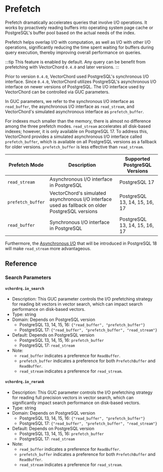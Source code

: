 # Prefetch <badge type="tip" text="since v0.4.0" />

Prefetch dramatically accelerates queries that involve I/O operations. It works by proactively reading buffers into operating system page cache or PostgreSQL's buffer pool based on the actual needs of the index.

Prefetch helps overlap I/O with computation, as well as I/O with other I/O operations, significantly reducing the time spent waiting for buffers during query execution, thereby improving overall performance on queries.

:::tip
This feature is enabled by default. Any query can be benefit from prefetching with VectorChord `0.4.0` and later versions.
:::

Prior to version `0.4.0`, VectorChord used PostgreSQL's synchronous I/O interface. Since `0.4.0`, VectorChord utilizes PostgreSQL's asynchronous I/O interface on newer versions of PostgreSQL. The I/O interface used by VectorChord can be controlled via GUC parameters.

In GUC parameters, we refer to the synchronous I/O interface as `read_buffer`, the asynchronous I/O interface as `read_stream`, and VectorChord's simulated asynchronous interface as `prefetch_buffer`.

For indexes much smaller than the memory, there is almost no difference among the three prefetch modes. `read_stream` accelerates all disk-based indexes; however, it is only available on PostgreSQL 17. To address this, VectorChord provides a simulated asynchronous I/O interface called `prefetch_buffer`, which is available on all PostgreSQL versions as a fallback for older versions. `prefetch_buffer` is less effective than `read_stream`.

| Prefetch Mode     | Description                                                                                      | Supported PostgreSQL Versions |
| ----------------- | ------------------------------------------------------------------------------------------------ | ----------------------------- |
| `read_stream`     | Asynchronous I/O interface in PostgreSQL                                                         | PostgreSQL 17                 |
| `prefetch_buffer` | VectorChord's simulated asynchronous I/O interface used as fallback on older PostgreSQL versions | PostgreSQL 13, 14, 15, 16, 17 |
| `read_buffer`     | Synchronous I/O interface in PostgreSQL                                                          | PostgreSQL 13, 14, 15, 16, 17 |

Furthermore, the [Asynchronous I/O](https://pganalyze.com/blog/postgres-18-async-io) that will be introduced in PostgreSQL 18 will make `read_stream` more advantageous.

## Reference

### Search Parameters

#### `vchordrq.io_search` <badge type="tip" text="since v0.4.0" />

- Description: This GUC parameter controls the I/O prefetching strategy for reading bit vectors in vector search, which can impact search performance on disk-based vectors.
- Type: string
- Domain: Depends on PostgreSQL version
    - PostgreSQL 13, 14, 15, 16: `{"read_buffer", "prefetch_buffer"}`
    - PostgreSQL 17: `{"read_buffer", "prefetch_buffer", "read_stream"}`
- Default: Depends on PostgreSQL version
    - PostgreSQL 13, 14, 15, 16: `prefetch_buffer`
    - PostgreSQL 17: `read_stream`
- Note:
    - `read_buffer` indicates a preference for `ReadBuffer`.
    - `prefetch_buffer` indicates a preference for both `PrefetchBuffer` and `ReadBuffer`.
    - `read_stream` indicates a preference for `read_stream`.

#### `vchordrq.io_rerank` <badge type="tip" text="since v0.4.0" />

- Description: This GUC parameter controls the I/O prefetching strategy for reading full precision vectors in vector search, which can significantly impact search performance on disk-based vectors.
- Type: string
- Domain: Depends on PostgreSQL version
    - PostgreSQL 13, 14, 15, 16: `{"read_buffer", "prefetch_buffer"}`
    - PostgreSQL 17: `{"read_buffer", "prefetch_buffer", "read_stream"}`
- Default: Depends on PostgreSQL version
    - PostgreSQL 13, 14, 15, 16: `prefetch_buffer`
    - PostgreSQL 17: `read_stream`
- Note:
    - `read_buffer` indicates a preference for `ReadBuffer`.
    - `prefetch_buffer` indicates a preference for both `PrefetchBuffer` and `ReadBuffer`.
    - `read_stream` indicates a preference for `read_stream`.
